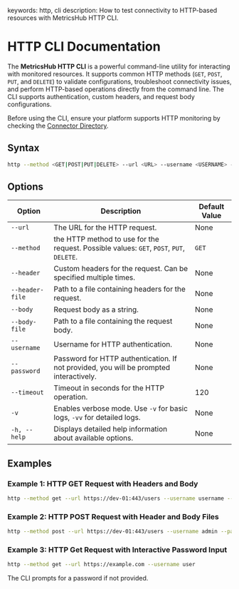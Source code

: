 keywords: http, cli
description: How to test connectivity to HTTP-based resources with MetricsHub HTTP CLI.

# HTTP CLI Documentation

<!-- MACRO{toc|fromDepth=1|toDepth=2|id=toc} -->

The **MetricsHub HTTP CLI** is a powerful command-line utility for interacting with monitored resources. It supports common HTTP methods (`GET`, `POST`, `PUT`, and `DELETE`) to validate configurations, troubleshoot connectivity issues, and perform HTTP-based operations directly from the command line. The CLI supports authentication, custom headers, and request body configurations.

Before using the CLI, ensure your platform supports HTTP monitoring by checking the [Connector Directory](https://metricshub.com/docs/latest/metricshub-connectors-directory.html).

## Syntax

```bash
http --method <GET|POST|PUT|DELETE> --url <URL> --username <USERNAME> --password <PASSWORD> [--body <BODY> | --body-file <FILE PATH>] [--header <HEADER> | --header-file <FILE PATH>] --timeout <TIMEOUT>
```

## Options

| Option          | Description                                                                              | Default Value |
| --------------- | ---------------------------------------------------------------------------------------- | ------------- |
| `--url`         | The URL for the HTTP request.                                                            | None          |
| `--method`      | the HTTP method to use for the request. Possible values: `GET`, `POST`, `PUT`, `DELETE`. | `GET`         |
| `--header`      | Custom headers for the request. Can be specified multiple times.                         | None          |
| `--header-file` | Path to a file containing headers for the request.                                       | None          |
| `--body`        | Request body as a string.                                                                | None          |
| `--body-file`   | Path to a file containing the request body.                                              | None          |
| `--username`    | Username for HTTP authentication.                                                        | None          |
| `--password`    | Password for HTTP authentication. If not provided, you will be prompted interactively.   | None          |
| `--timeout`     | Timeout in seconds for the HTTP operation.                                               | 120           |
| `-v`            | Enables verbose mode. Use `-v` for basic logs, `-vv` for detailed logs.                  | None          |
| `-h, --help`    | Displays detailed help information about available options.                              | None          |

## Examples

### Example 1: HTTP GET Request with Headers and Body

```bash
http --method get --url https://dev-01:443/users --username username --password password --header="Content-Type:application/xml" --header="Accept:application/json" --body="<aaaLogin inName='username' inPassword='password' />" --timeout 120
```

### Example 2: HTTP POST Request with Header and Body Files

```bash
http --method post --url https://dev-01:443/users --username admin --password pass --header-file="/opt/metricshub/header.txt" --body-file="/opt/metricshub/body.txt" --timeout 120
```

### Example 3: HTTP Get Request with Interactive Password Input

```bash
http --method get --url https://example.com --username user
```

The CLI prompts for a password if not provided.
